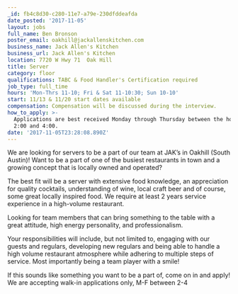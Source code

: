 ```yaml
---
_id: fb4c8d30-c280-11e7-a79e-230dfddeafda
date_posted: '2017-11-05'
layout: jobs
full_name: Ben Bronson
poster_email: oakhill@jackallenskitchen.com
business_name: Jack Allen's Kitchen
business_url: Jack Allen's Kitchen
location: 7720 W Hwy 71  Oak Hill
title: Server
category: floor
qualifications: TABC & Food Handler's Certification required
job_type: full_time
hours: 'Mon-Thrs 11-10; Fri & Sat 11-10:30; Sun 10-10'
start: 11/13 & 11/20 start dates available
compensation: Compensation will be discussed during the interview.
how_to_apply: >-
  Applications are best received Monday through Thursday between the hours of
  2:00 and 4:00.
date: '2017-11-05T23:28:08.890Z'
---
```

We are looking for servers to be a part of our team at JAK’s in Oakhill (South Austin)! Want to be a part of one of the busiest restaurants in town and a growing concept that is locally owned and operated?

The best fit will be a server with extensive food knowledge, an appreciation for quality cocktails, understanding of wine, local craft beer and of course, some great locally inspired food. We require at least 2 years service experience in a high-volume restaurant.

Looking for team members that can bring something to the table with a great attitude, high energy personality, and professionalism.

Your responsibilities will include, but not limited to, engaging with our guests and regulars, developing new regulars and being able to handle a high volume restaurant atmosphere while adhering to multiple steps of service. Most importantly being a team player with a smile!

If this sounds like something you want to be a part of, come on in and apply! We are accepting walk-in applications only, M-F between 2-4
